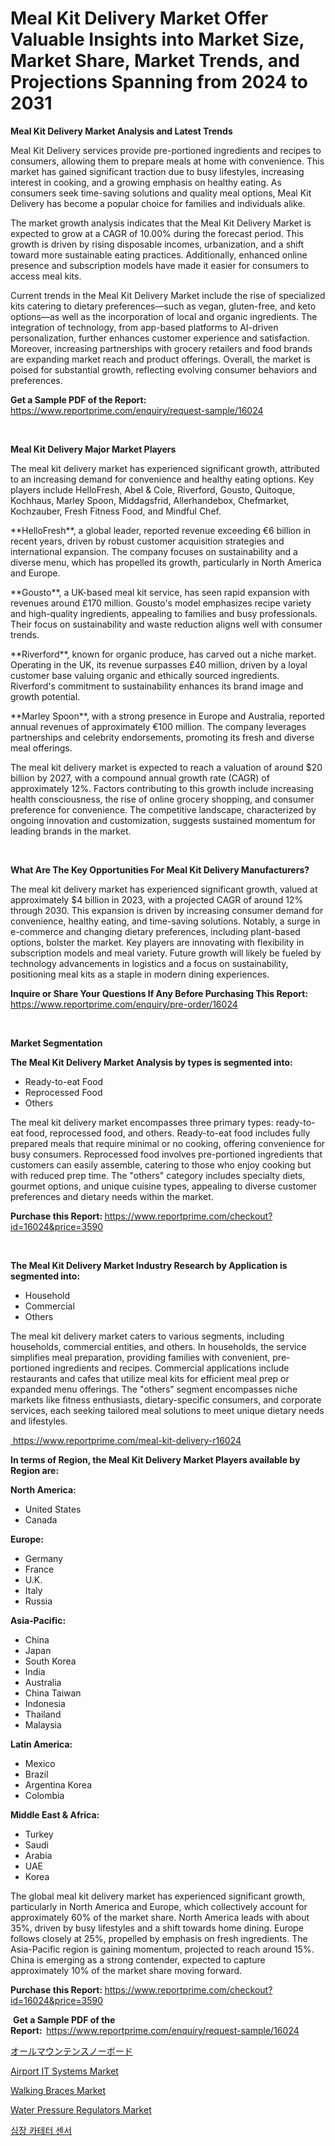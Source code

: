 <p><h1>Meal Kit Delivery Market Offer Valuable Insights into Market Size, Market Share, Market Trends, and Projections Spanning from 2024 to 2031</h1></p><p><strong>Meal Kit Delivery Market Analysis and Latest Trends</strong></p>
<p><p>Meal Kit Delivery services provide pre-portioned ingredients and recipes to consumers, allowing them to prepare meals at home with convenience. This market has gained significant traction due to busy lifestyles, increasing interest in cooking, and a growing emphasis on healthy eating. As consumers seek time-saving solutions and quality meal options, Meal Kit Delivery has become a popular choice for families and individuals alike.</p><p>The market growth analysis indicates that the Meal Kit Delivery Market is expected to grow at a CAGR of 10.00% during the forecast period. This growth is driven by rising disposable incomes, urbanization, and a shift toward more sustainable eating practices. Additionally, enhanced online presence and subscription models have made it easier for consumers to access meal kits.</p><p>Current trends in the Meal Kit Delivery Market include the rise of specialized kits catering to dietary preferences—such as vegan, gluten-free, and keto options—as well as the incorporation of local and organic ingredients. The integration of technology, from app-based platforms to AI-driven personalization, further enhances customer experience and satisfaction. Moreover, increasing partnerships with grocery retailers and food brands are expanding market reach and product offerings. Overall, the market is poised for substantial growth, reflecting evolving consumer behaviors and preferences.</p></p>
<p><strong>Get a Sample PDF of the Report:&nbsp;</strong> <a href="https://www.reportprime.com/enquiry/request-sample/16024">https://www.reportprime.com/enquiry/request-sample/16024</a></p>
<p>&nbsp;</p>
<p><strong>Meal Kit Delivery Major Market Players</strong></p>
<p><p>The meal kit delivery market has experienced significant growth, attributed to an increasing demand for convenience and healthy eating options. Key players include HelloFresh, Abel & Cole, Riverford, Gousto, Quitoque, Kochhaus, Marley Spoon, Middagsfrid, Allerhandebox, Chefmarket, Kochzauber, Fresh Fitness Food, and Mindful Chef.</p><p>**HelloFresh**, a global leader, reported revenue exceeding €6 billion in recent years, driven by robust customer acquisition strategies and international expansion. The company focuses on sustainability and a diverse menu, which has propelled its growth, particularly in North America and Europe.</p><p>**Gousto**, a UK-based meal kit service, has seen rapid expansion with revenues around £170 million. Gousto's model emphasizes recipe variety and high-quality ingredients, appealing to families and busy professionals. Their focus on sustainability and waste reduction aligns well with consumer trends.</p><p>**Riverford**, known for organic produce, has carved out a niche market. Operating in the UK, its revenue surpasses £40 million, driven by a loyal customer base valuing organic and ethically sourced ingredients. Riverford's commitment to sustainability enhances its brand image and growth potential.</p><p>**Marley Spoon**, with a strong presence in Europe and Australia, reported annual revenues of approximately €100 million. The company leverages partnerships and celebrity endorsements, promoting its fresh and diverse meal offerings.</p><p>The meal kit delivery market is expected to reach a valuation of around $20 billion by 2027, with a compound annual growth rate (CAGR) of approximately 12%. Factors contributing to this growth include increasing health consciousness, the rise of online grocery shopping, and consumer preference for convenience. The competitive landscape, characterized by ongoing innovation and customization, suggests sustained momentum for leading brands in the market.</p></p>
<p>&nbsp;</p>
<p><strong>What Are The Key Opportunities For Meal Kit Delivery Manufacturers?</strong></p>
<p><p>The meal kit delivery market has experienced significant growth, valued at approximately $4 billion in 2023, with a projected CAGR of around 12% through 2030. This expansion is driven by increasing consumer demand for convenience, healthy eating, and time-saving solutions. Notably, a surge in e-commerce and changing dietary preferences, including plant-based options, bolster the market. Key players are innovating with flexibility in subscription models and meal variety. Future growth will likely be fueled by technology advancements in logistics and a focus on sustainability, positioning meal kits as a staple in modern dining experiences.</p></p>
<p><strong>Inquire or Share Your Questions If Any Before Purchasing This Report:</strong> <a href="https://www.reportprime.com/enquiry/pre-order/16024">https://www.reportprime.com/enquiry/pre-order/16024</a></p>
<p>&nbsp;</p>
<p><strong>Market Segmentation</strong></p>
<p><strong>The Meal Kit Delivery Market Analysis by types is segmented into:</strong></p>
<p><ul><li>Ready-to-eat Food</li><li>Reprocessed Food</li><li>Others</li></ul></p>
<p><p>The meal kit delivery market encompasses three primary types: ready-to-eat food, reprocessed food, and others. Ready-to-eat food includes fully prepared meals that require minimal or no cooking, offering convenience for busy consumers. Reprocessed food involves pre-portioned ingredients that customers can easily assemble, catering to those who enjoy cooking but with reduced prep time. The "others" category includes specialty diets, gourmet options, and unique cuisine types, appealing to diverse customer preferences and dietary needs within the market.</p></p>
<p><strong>Purchase this Report:&nbsp;</strong><a href="https://www.reportprime.com/checkout?id=16024&price=3590">https://www.reportprime.com/checkout?id=16024&price=3590</a></p>
<p>&nbsp;</p>
<p><strong>The Meal Kit Delivery Market Industry Research by Application is segmented into:</strong></p>
<p><ul><li>Household</li><li>Commercial</li><li>Others</li></ul></p>
<p><p>The meal kit delivery market caters to various segments, including households, commercial entities, and others. In households, the service simplifies meal preparation, providing families with convenient, pre-portioned ingredients and recipes. Commercial applications include restaurants and cafes that utilize meal kits for efficient meal prep or expanded menu offerings. The "others" segment encompasses niche markets like fitness enthusiasts, dietary-specific consumers, and corporate services, each seeking tailored meal solutions to meet unique dietary needs and lifestyles.</p></p>
<p><a href="https://www.reportprime.com/meal-kit-delivery-r16024">&nbsp;https://www.reportprime.com/meal-kit-delivery-r16024</a></p>
<p><strong>In terms of Region, the Meal Kit Delivery Market Players available by Region are:</strong></p>
<p>
    <p> <strong> North America: </strong>
        <ul>
            <li>United States</li>
            <li>Canada</li>
        </ul>
        </p> 
    <p> <strong> Europe: </strong>
        <ul>
            <li>Germany</li>
            <li>France</li>
            <li>U.K.</li>
            <li>Italy</li>
            <li>Russia</li>
        </ul>
        </p> 
    <p> <strong> Asia-Pacific: </strong>
        <ul>
            <li>China</li>
            <li>Japan</li>
            <li>South Korea</li>
            <li>India</li>
            <li>Australia</li>
            <li>China Taiwan</li>
            <li>Indonesia</li>
            <li>Thailand</li>
            <li>Malaysia</li>
        </ul>
        </p> 
    <p> <strong> Latin America: </strong>
        <ul>
            <li>Mexico</li>
            <li>Brazil</li>
            <li>Argentina Korea</li>
            <li>Colombia</li>
        </ul>
        </p> 
    <p> <strong> Middle East & Africa: </strong>
        <ul>
            <li>Turkey</li>
            <li>Saudi</li>
            <li>Arabia</li>
            <li>UAE</li>
            <li>Korea</li>
        </ul>
    </p>
    </p>
<p><p>The global meal kit delivery market has experienced significant growth, particularly in North America and Europe, which collectively account for approximately 60% of the market share. North America leads with about 35%, driven by busy lifestyles and a shift towards home dining. Europe follows closely at 25%, propelled by emphasis on fresh ingredients. The Asia-Pacific region is gaining momentum, projected to reach around 15%. China is emerging as a strong contender, expected to capture approximately 10% of the market share moving forward.</p></p>
<p><strong>Purchase this Report: </strong><a href="https://www.reportprime.com/checkout?id=16024&price=3590">https://www.reportprime.com/checkout?id=16024&price=3590</a></p>
<p>&nbsp;<strong>Get a Sample PDF of the Report:&nbsp;&nbsp;</strong><a href="https://www.reportprime.com/enquiry/request-sample/16024">https://www.reportprime.com/enquiry/request-sample/16024</a></p>
<p><strong></strong></p>
<p><p><a href="https://medium.com/@dfg5fff/all-mountain-snowboards-market-%E3%81%AF-%E3%82%B3%E3%82%B9%E3%83%88%E7%AE%A1%E7%90%86%E3%81%A8%E5%8A%B9%E7%8E%87%E5%90%91%E4%B8%8A%E3%82%92%E5%84%AA%E5%85%88%E3%81%97%E3%81%BE%E3%81%99-%E3%81%95%E3%82%89%E3%81%AB-%E5%A0%B1%E5%91%8A%E6%9B%B8%E3%81%AF%E5%B8%82%E5%A0%B4%E3%81%AE%E9%9C%80%E8%A6%81%E9%9D%A2%E3%81%A8%E4%BE%9B%E7%B5%A6%E9%9D%A2%E3%81%AE%E4%B8%A1%E6%96%B9%E3%82%92%E3%82%AB%E3%83%90%E3%83%BC%E3%81%97%E3%81%A6%E3%81%84%E3%81%BE%E3%81%99-all-mountain-a630cc5d2c73">オールマウンテンスノーボード</a></p><p><a href="https://github.com/provorikovar/Market-Research-Report-List-6/blob/main/airport-it-systems-market.md">Airport IT Systems Market</a></p><p><a href="https://www.linkedin.com/pulse/comprehensive-analysis-global-walking-braces-market-growth-alvvc?trackingId=6zzuoZDOQFiIFgqCcZ5yTg%3D%3D">Walking Braces Market</a></p><p><a href="https://www.linkedin.com/pulse/global-water-pressure-regulators-market-trends-innovations-gaxfc?trackingId=DHMvuuElQBWCaYwsDSrJsA%3D%3D">Water Pressure Regulators Market</a></p><p><a href="https://medium.com/@joshuapierce88/cardiac-catheter-sensor-market-%EC%9D%98-%EA%B8%80%EB%A1%9C%EB%B2%8C-%EC%8B%9C%EC%9E%A5-%EA%B0%9C%EC%9A%94%EB%8A%94-%EC%A0%84-%EC%84%B8%EA%B3%84-%EB%B0%8F-%EC%A3%BC%EC%9A%94-%EC%8B%9C%EC%9E%A5%EC%9D%98-%EC%82%B0%EC%97%85%EC%97%90-%EC%98%81%ED%96%A5%EC%9D%84-%EB%AF%B8%EC%B9%98%EB%8A%94-%EC%A3%BC%EC%9A%94-%ED%8A%B8%EB%A0%8C%EB%93%9C%EC%97%90-%EB%8C%80%ED%95%9C-%EB%8F%85%ED%8A%B9%ED%95%9C-%EA%B4%80%EC%A0%90%EC%9D%84-%EC%A0%9C%EA%B3%B5%ED%95%A9%EB%8B%88%EB%8B%A4-5ebd3607f5b0">심장 카테터 센서</a></p></p>